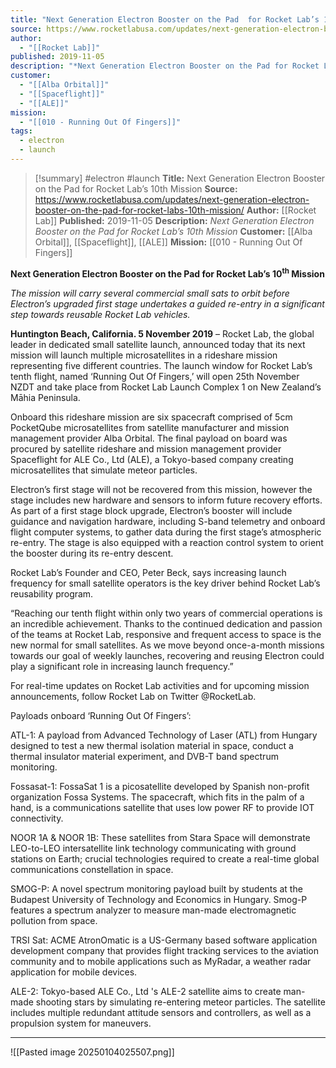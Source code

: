 ```yaml
---
title: "Next Generation Electron Booster on the Pad  for Rocket Lab’s 10th Mission "
source: https://www.rocketlabusa.com/updates/next-generation-electron-booster-on-the-pad-for-rocket-labs-10th-mission/
author:
  - "[[Rocket Lab]]"
published: 2019-11-05
description: "*Next Generation Electron Booster on the Pad for Rocket Lab’s 10th Mission*"
customer:
  - "[[Alba Orbital]]"
  - "[[Spaceflight]]"
  - "[[ALE]]"
mission:
  - "[[010 - Running Out Of Fingers]]"
tags:
  - electron
  - launch
---
```

>[!summary]
#electron #launch
**Title:** Next Generation Electron Booster on the Pad  for Rocket Lab’s 10th Mission 
**Source:** https://www.rocketlabusa.com/updates/next-generation-electron-booster-on-the-pad-for-rocket-labs-10th-mission/
**Author:** [[Rocket Lab]]
**Published:** 2019-11-05
**Description:** *Next Generation Electron Booster on the Pad for Rocket Lab’s 10th Mission*
**Customer:** [[Alba Orbital]], [[Spaceflight]], [[ALE]]
**Mission:** [[010 - Running Out Of Fingers]]

**Next Generation Electron Booster on the Pad for Rocket Lab’s 10<sup>th</sup> Mission**

*The mission will carry several commercial small sats to orbit before Electron’s upgraded first stage undertakes a guided re-entry in a significant step towards reusable Rocket Lab vehicles.*

**Huntington Beach, California. 5 November 2019** – Rocket Lab, the global leader in dedicated small satellite launch, announced today that its next mission will launch multiple microsatellites in a rideshare mission representing five different countries. The launch window for Rocket Lab’s tenth flight, named ‘Running Out Of Fingers,’ will open 25th November NZDT and take place from Rocket Lab Launch Complex 1 on New Zealand’s Māhia Peninsula.

Onboard this rideshare mission are six spacecraft comprised of 5cm PocketQube microsatellites from satellite manufacturer and mission management provider Alba Orbital. The final payload on board was procured by satellite rideshare and mission management provider Spaceflight for ALE Co., Ltd (ALE), a Tokyo-based company creating microsatellites that simulate meteor particles. 

Electron’s first stage will not be recovered from this mission, however the stage includes new hardware and sensors to inform future recovery efforts. As part of a first stage block upgrade, Electron’s booster will include guidance and navigation hardware, including S-band telemetry and onboard flight computer systems, to gather data during the first stage’s atmospheric re-entry. The stage is also equipped with a reaction control system to orient the booster during its re-entry descent.

Rocket Lab’s Founder and CEO, Peter Beck, says increasing launch frequency for small satellite operators is the key driver behind Rocket Lab’s reusability program.

“Reaching our tenth flight within only two years of commercial operations is an incredible achievement. Thanks to the continued dedication and passion of the teams at Rocket Lab, responsive and frequent access to space is the new normal for small satellites. As we move beyond once-a-month missions towards our goal of weekly launches, recovering and reusing Electron could play a significant role in increasing launch frequency.”

For real-time updates on Rocket Lab activities and for upcoming mission announcements, follow Rocket Lab on Twitter @RocketLab.

Payloads onboard ‘Running Out Of Fingers’:

ATL-1: A payload from Advanced Technology of Laser (ATL) from Hungary designed to test a new thermal isolation material in space, conduct a thermal insulator material experiment, and DVB-T band spectrum monitoring.

Fossasat-1: FossaSat 1 is a picosatellite developed by Spanish non-profit organization Fossa Systems. The spacecraft, which fits in the palm of a hand, is a communications satellite that uses low power RF to provide IOT connectivity.

NOOR 1A & NOOR 1B: These satellites from Stara Space will demonstrate LEO-to-LEO intersatellite link technology communicating with ground stations on Earth; crucial technologies required to create a real-time global communications constellation in space.

SMOG-P: A novel spectrum monitoring payload built by students at the Budapest University of Technology and Economics in Hungary. Smog-P features a spectrum analyzer to measure man-made electromagnetic pollution from space.

TRSI Sat: ACME AtronOmatic is a US-Germany based software application development company that provides flight tracking services to the aviation community and to mobile applications such as MyRadar, a weather radar application for mobile devices.

ALE-2: Tokyo-based ALE Co., Ltd 's ALE-2 satellite aims to create man-made shooting stars by simulating re-entering meteor particles. The satellite includes multiple redundant attitude sensors and controllers, as well as a propulsion system for maneuvers.

---

![[Pasted image 20250104025507.png]]